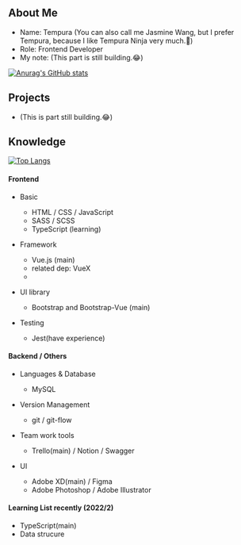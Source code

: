 ## About Me

- Name: Tempura (You can also call me Jasmine Wang, but I prefer Tempura, because I like Tempura Ninja very much.🤣)
- Role: Frontend Developer
- My note: (This part is still building.😂)

[![Anurag's GitHub stats](https://github-readme-stats.vercel.app/api?username=tempura327&show_icons=true&theme=dracula)](https://github.com/anuraghazra/github-readme-stats)

## Projects

- (This is part still building.😂)

## Knowledge

[![Top Langs](https://github-readme-stats.vercel.app/api/top-langs/?username=tempura327&layout=compact)](https://github.com/anuraghazra/github-readme-stats)

#### Frontend

- Basic
  - HTML / CSS / JavaScript
  - SASS / SCSS
  - TypeScript (learning)

- Framework
  - Vue.js (main)
  - related dep: VueX
  - 
- UI library
  - Bootstrap and Bootstrap-Vue (main)

- Testing
  - Jest(have experience)
  
#### Backend / Others
- Languages & Database
  - MySQL

- Version Management
  - git / git-flow

- Team work tools
  - Trello(main) / Notion / Swagger

- UI
  - Adobe XD(main) / Figma
  - Adobe Photoshop / Adobe Illustrator 

#### Learning List recently (2022/2)

- TypeScript(main)
- Data strucure

